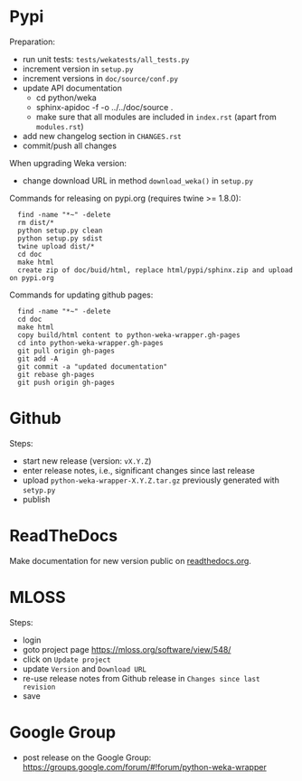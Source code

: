 Pypi
====

Preparation:
* run unit tests: `tests/wekatests/all_tests.py`
* increment version in `setup.py`
* increment versions in `doc/source/conf.py`
* update API documentation
  * cd python/weka
  * sphinx-apidoc -f -o ../../doc/source .
  * make sure that all modules are included in `index.rst` (apart from `modules.rst`)
* add new changelog section in `CHANGES.rst`
* commit/push all changes

When upgrading Weka version:
* change download URL in method `download_weka()` in `setup.py`

Commands for releasing on pypi.org (requires twine >= 1.8.0):

```
  find -name "*~" -delete
  rm dist/*
  python setup.py clean
  python setup.py sdist
  twine upload dist/*
  cd doc
  make html
  create zip of doc/buid/html, replace html/pypi/sphinx.zip and upload on pypi.org
```

Commands for updating github pages:

```
  find -name "*~" -delete
  cd doc
  make html
  copy build/html content to python-weka-wrapper.gh-pages
  cd into python-weka-wrapper.gh-pages
  git pull origin gh-pages
  git add -A
  git commit -a "updated documentation"
  git rebase gh-pages
  git push origin gh-pages
```


Github
======

Steps:
* start new release (version: `vX.Y.Z`)
* enter release notes, i.e., significant changes since last release
* upload `python-weka-wrapper-X.Y.Z.tar.gz` previously generated with `setyp.py`
* publish


ReadTheDocs
===========

Make documentation for new version public on
[readthedocs.org](https://readthedocs.org/projects/python-weka-wrapper/).


MLOSS
=====

Steps:
* login
* goto project page https://mloss.org/software/view/548/
* click on `Update project`
* update `Version` and `Download URL`
* re-use release notes from Github release in `Changes since last revision`
* save


Google Group
============

* post release on the Google Group: https://groups.google.com/forum/#!forum/python-weka-wrapper
